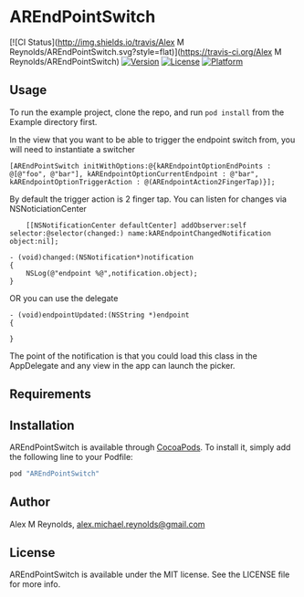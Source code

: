 # AREndPointSwitch

[![CI Status](http://img.shields.io/travis/Alex M Reynolds/AREndPointSwitch.svg?style=flat)](https://travis-ci.org/Alex M Reynolds/AREndPointSwitch)
[![Version](https://img.shields.io/cocoapods/v/AREndPointSwitch.svg?style=flat)](http://cocoapods.org/pods/AREndPointSwitch)
[![License](https://img.shields.io/cocoapods/l/AREndPointSwitch.svg?style=flat)](http://cocoapods.org/pods/AREndPointSwitch)
[![Platform](https://img.shields.io/cocoapods/p/AREndPointSwitch.svg?style=flat)](http://cocoapods.org/pods/AREndPointSwitch)

## Usage

To run the example project, clone the repo, and run `pod install` from the Example directory first.

In the view that you want to be able to trigger the endpoint switch from, you will need to instantiate a switcher
```objc
[AREndPointSwitch initWithOptions:@{kAREndpointOptionEndPoints : @[@"foo", @"bar"], kAREndpointOptionCurrentEndpoint : @"bar", kAREndpointOptionTriggerAction : @(AREndpointAction2FingerTap)}];
```

By default the trigger action is 2 finger tap. 
You can listen for changes via NSNoticiationCenter
```objc
    [[NSNotificationCenter defaultCenter] addObserver:self selector:@selector(changed:) name:kAREndpointChangedNotification object:nil];

- (void)changed:(NSNotification*)notification
{
    NSLog(@"endpoint %@",notification.object);
}
```
OR you can use the delegate

```objc
- (void)endpointUpdated:(NSString *)endpoint
{
    
}
```

The point of the notification is that you could load this class in the AppDelegate and any view in the app can launch the picker.



## Requirements

## Installation

AREndPointSwitch is available through [CocoaPods](http://cocoapods.org). To install
it, simply add the following line to your Podfile:

```ruby
pod "AREndPointSwitch"
```

## Author

Alex M Reynolds, alex.michael.reynolds@gmail.com

## License

AREndPointSwitch is available under the MIT license. See the LICENSE file for more info.
